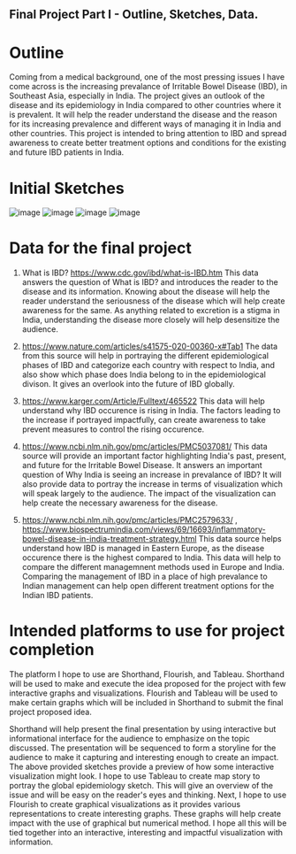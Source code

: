 ## Final Project Part I - Outline, Sketches, Data. 

# Outline

Coming from a medical background, one of the most pressing issues I have come across is the increasing prevalance of Irritable Bowel Disease (IBD),
in Southeast Asia, especially in India. The project gives an outlook of the disease and its epidemiology in India compared to other countries where
it is prevalent. It will help the reader understand the disease and the reason for its increasing prevalence and different ways of managing it in 
India and other countries. This project is intended to bring attention to IBD and spread awareness to create better treatment options and conditions
for the existing and future IBD patients in India. 

# Initial Sketches 

![image](https://user-images.githubusercontent.com/78671533/109446276-5db25b00-7a0f-11eb-8bc2-3f382bfc27f1.png)
![image](https://user-images.githubusercontent.com/78671533/109446531-d7e2df80-7a0f-11eb-8ce7-477cbdc5a7fa.png)
![image](https://user-images.githubusercontent.com/78671533/109446593-f77a0800-7a0f-11eb-876d-5297b549da04.png)
![image](https://user-images.githubusercontent.com/78671533/109446672-1bd5e480-7a10-11eb-9ff5-a526cf3e6ed8.png)

# Data for the final project 

1. What is IBD? 
<https://www.cdc.gov/ibd/what-is-IBD.htm> This data answers the question of What is IBD? and introduces the reader to the disease and its information. 
Knowing about the disease will help the reader understand the seriousness of the disease which will help create awareness for the same. As anything 
related to excretion is a stigma in India, understanding the disease more closely will help desensitize the audience. 

2. <https://www.nature.com/articles/s41575-020-00360-x#Tab1> The data from this source will help in portraying the different epidemiological phases of IBD
and categorize each country with respect to India, and also show which phase does India belong to in the epidemiological divison. It gives an overlook 
into the future of IBD globally. 

3. <https://www.karger.com/Article/Fulltext/465522> This data will help understand why IBD occurence is rising in India. The factors leading to the increase
if portrayed impactfully, can create awareness to take prevent measures to control the rising occurence. 

4. <https://www.ncbi.nlm.nih.gov/pmc/articles/PMC5037081/> This data source will provide an important factor highlighting India's past, present, and future
for the Irritable Bowel Disease. It answers an important question of Why India is seeing an increase in prevalance of IBD? It will also provide data 
to portray the increase in terms of visualization which will speak largely to the audience. The impact of the visualization can help create the 
necessary awareness for the disease. 

5. <https://www.ncbi.nlm.nih.gov/pmc/articles/PMC2579633/> , 
<https://www.biospectrumindia.com/views/69/16693/inflammatory-bowel-disease-in-india-treatment-strategy.html> This data source helps understand 
how IBD is managed in Eastern Europe, as the disease occurence there is the highest compared to India. This data will help to compare the different 
managemnent methods used in Europe and India. Comparing the management of IBD in a place of high prevalance to Indian management can help open 
different treatment options for the Indian IBD patients. 

# Intended platforms to use for project completion

The platform I hope to use are Shorthand, Flourish, and Tableau. Shorthand will be used to make and execute the idea proposed for the project with few interactive 
graphs and visualizations. Flourish and Tableau will be used to make certain graphs which will be included in Shorthand to submit the final project proposed idea. 

Shorthand will help present the final presentation by using interactive but informational interface for the audience to emphasize on the topic discussed.
The presentation will be sequenced to form a storyline for the audience to make it capturing and interesting enough to create an impact. The above provided
sketches provide a preview of how some interactive visualization might look.
I hope to use Tableau to create map story to portray the global epidemiology sketch. This will give an overview of the issue and will be easy on the reader's 
eyes and thinking.
Next, I hope to use Flourish to create graphical visualizations as it provides various representations to create interesting graphs. These graphs will help 
create impact with the use of graphical but numerical method. 
I hope all this will be tied together into an interactive, interesting and impactful visualization with information. 


